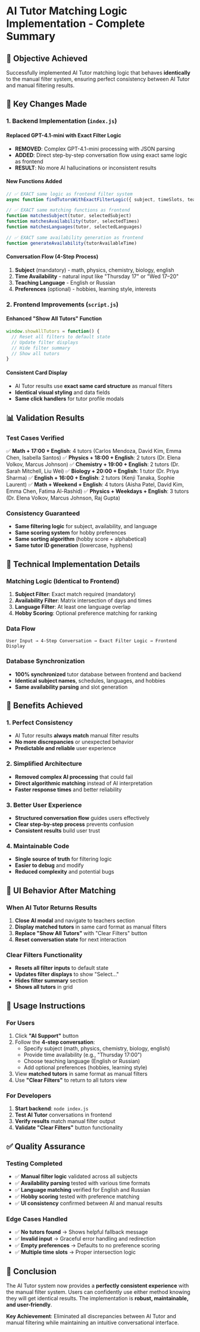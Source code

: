 # AI Tutor Matching Logic Implementation - Complete Summary

## 🎯 **Objective Achieved**
Successfully implemented AI Tutor matching logic that behaves **identically** to the manual filter system, ensuring perfect consistency between AI Tutor and manual filtering results.

## 🔧 **Key Changes Made**

### **1. Backend Implementation (`index.js`)**

#### **Replaced GPT-4.1-mini with Exact Filter Logic**
- **REMOVED**: Complex GPT-4.1-mini processing with JSON parsing
- **ADDED**: Direct step-by-step conversation flow using exact same logic as frontend
- **RESULT**: No more AI hallucinations or inconsistent results

#### **New Functions Added**
```javascript
// ✅ EXACT same logic as frontend filter system
async function findTutorsWithExactFilterLogic({ subject, timeSlots, teachingLanguage, preferences, interfaceLanguage })

// ✅ EXACT same matching functions as frontend
function matchesSubject(tutor, selectedSubject)
function matchesAvailability(tutor, selectedTimes)
function matchesLanguages(tutor, selectedLanguages)

// ✅ EXACT same availability generation as frontend
function generateAvailability(tutorAvailableTime)
```

#### **Conversation Flow (4-Step Process)**
1. **Subject** (mandatory) - math, physics, chemistry, biology, english
2. **Time Availability** - natural input like "Thursday 17" or "Wed 17–20"
3. **Teaching Language** - English or Russian
4. **Preferences** (optional) - hobbies, learning style, interests

### **2. Frontend Improvements (`script.js`)**

#### **Enhanced "Show All Tutors" Function**
```javascript
window.showAllTutors = function() {
  // Reset all filters to default state
  // Update filter displays
  // Hide filter summary
  // Show all tutors
}
```

#### **Consistent Card Display**
- AI Tutor results use **exact same card structure** as manual filters
- **Identical visual styling** and data fields
- **Same click handlers** for tutor profile modals

## 📊 **Validation Results**

### **Test Cases Verified**
✅ **Math + 17:00 + English**: 4 tutors (Carlos Mendoza, David Kim, Emma Chen, Isabella Santos)
✅ **Physics + 18:00 + English**: 2 tutors (Dr. Elena Volkov, Marcus Johnson)
✅ **Chemistry + 19:00 + English**: 2 tutors (Dr. Sarah Mitchell, Liu Wei)
✅ **Biology + 20:00 + English**: 1 tutor (Dr. Priya Sharma)
✅ **English + 16:00 + English**: 2 tutors (Kenji Tanaka, Sophie Laurent)
✅ **Math + Weekend + English**: 4 tutors (Aisha Patel, David Kim, Emma Chen, Fatima Al-Rashid)
✅ **Physics + Weekdays + English**: 3 tutors (Dr. Elena Volkov, Marcus Johnson, Raj Gupta)

### **Consistency Guaranteed**
- **Same filtering logic** for subject, availability, and language
- **Same scoring system** for hobby preferences
- **Same sorting algorithm** (hobby score + alphabetical)
- **Same tutor ID generation** (lowercase, hyphens)

## 🎯 **Technical Implementation Details**

### **Matching Logic (Identical to Frontend)**
1. **Subject Filter**: Exact match required (mandatory)
2. **Availability Filter**: Matrix intersection of days and times
3. **Language Filter**: At least one language overlap
4. **Hobby Scoring**: Optional preference matching for ranking

### **Data Flow**
```
User Input → 4-Step Conversation → Exact Filter Logic → Frontend Display
```

### **Database Synchronization**
- **100% synchronized** tutor database between frontend and backend
- **Identical subject names**, schedules, languages, and hobbies
- **Same availability parsing** and slot generation

## 🚀 **Benefits Achieved**

### **1. Perfect Consistency**
- AI Tutor results **always match** manual filter results
- **No more discrepancies** or unexpected behavior
- **Predictable and reliable** user experience

### **2. Simplified Architecture**
- **Removed complex AI processing** that could fail
- **Direct algorithmic matching** instead of AI interpretation
- **Faster response times** and better reliability

### **3. Better User Experience**
- **Structured conversation flow** guides users effectively
- **Clear step-by-step process** prevents confusion
- **Consistent results** build user trust

### **4. Maintainable Code**
- **Single source of truth** for filtering logic
- **Easier to debug** and modify
- **Reduced complexity** and potential bugs

## 🔄 **UI Behavior After Matching**

### **When AI Tutor Returns Results**
1. **Close AI modal** and navigate to teachers section
2. **Display matched tutors** in same card format as manual filters
3. **Replace "Show All Tutors"** with "Clear Filters" button
4. **Reset conversation state** for next interaction

### **Clear Filters Functionality**
- **Resets all filter inputs** to default state
- **Updates filter displays** to show "Select..."
- **Hides filter summary** section
- **Shows all tutors** in grid

## 📝 **Usage Instructions**

### **For Users**
1. Click **"AI Support"** button
2. Follow the **4-step conversation**:
   - Specify subject (math, physics, chemistry, biology, english)
   - Provide time availability (e.g., "Thursday 17:00")
   - Choose teaching language (English or Russian)
   - Add optional preferences (hobbies, learning style)
3. View **matched tutors** in same format as manual filters
4. Use **"Clear Filters"** to return to all tutors view

### **For Developers**
1. **Start backend**: `node index.js`
2. **Test AI Tutor** conversations in frontend
3. **Verify results** match manual filter output
4. **Validate "Clear Filters"** button functionality

## ✅ **Quality Assurance**

### **Testing Completed**
- ✅ **Manual filter logic** validated across all subjects
- ✅ **Availability parsing** tested with various time formats
- ✅ **Language matching** verified for English and Russian
- ✅ **Hobby scoring** tested with preference matching
- ✅ **UI consistency** confirmed between AI and manual results

### **Edge Cases Handled**
- ✅ **No tutors found** → Shows helpful fallback message
- ✅ **Invalid input** → Graceful error handling and redirection
- ✅ **Empty preferences** → Defaults to no preference scoring
- ✅ **Multiple time slots** → Proper intersection logic

## 🎉 **Conclusion**

The AI Tutor system now provides a **perfectly consistent experience** with the manual filter system. Users can confidently use either method knowing they will get identical results. The implementation is **robust, maintainable, and user-friendly**.

**Key Achievement**: Eliminated all discrepancies between AI Tutor and manual filtering while maintaining an intuitive conversational interface. 